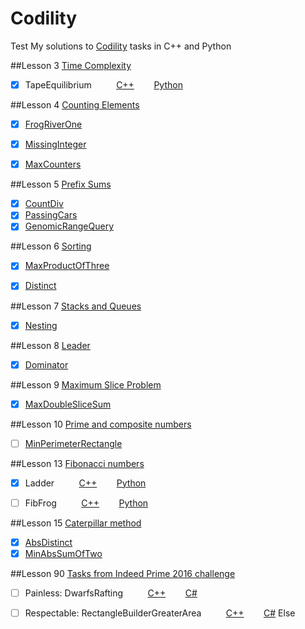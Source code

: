 ﻿Codility
========

Test My solutions to [Codility](https://codility.com/programmers/lessons/) tasks in C++ and Python

##Lesson 3 [Time Complexity](https://codility.com/programmers/lessons/1)
- [x] TapeEquilibrium  &nbsp;&nbsp;&nbsp;&nbsp;&nbsp;&nbsp;&nbsp;&nbsp; [C++][L1_1_C] &nbsp;&nbsp;&nbsp;&nbsp;&nbsp;&nbsp; [Python][L1_1_P]

##Lesson 4 [Counting Elements](https://codility.com/programmers/lessons/2)
- [x] [FrogRiverOne](https://github.com/kerydan/Codility/blob/master/src/C++/lesson2/L2_CountingElements_FrogRiverOne.cpp)
- [x] [MissingInteger](https://github.com/kerydan/Codility/blob/master/src/C++/lesson2/L2_CountingElements_MissingInteger.cpp)
- [x] [MaxCounters](https://github.com/kerydan/Codility/blob/master/src/C++/lesson2/L2_CountingElements_MaxCounters.cpp)


##Lesson 5 [Prefix Sums](https://codility.com/programmers/lessons/3)
- [x] [CountDiv](https://github.com/kerydan/Codility/blob/master/src/C++/lesson3/L3_PrefixSums_CountDiv.cpp)
- [x] [PassingCars](https://github.com/kerydan/Codility/blob/master/src/C++/lesson3/L3_PrefixSums_PassingCars.cpp)
- [x] [GenomicRangeQuery](https://github.com/kerydan/Codility/blob/master/src/C++/lesson3/L3_PrefixSums_GenomicRangeQuery.cpp)

##Lesson 6 [Sorting](https://codility.com/programmers/lessons/4)
- [x] [MaxProductOfThree](https://github.com/kerydan/Codility/blob/master/src/C++/lesson4/L4_Sorting_MaxProductOfThree.cpp)
- [x] [Distinct](https://github.com/kerydan/Codility/blob/master/src/C++/lesson4/L4_Sorting_Distinct.cpp)


##Lesson 7 [Stacks and Queues](https://codility.com/programmers/lessons/5)
- [x] [Nesting](https://github.com/kerydan/Codility/blob/master/src/C++/lesson5/L5_StacksAndQueues_Nesting.cpp)

##Lesson 8 [Leader](https://codility.com/programmers/lessons/6)
- [x] [Dominator](https://github.com/kerydan/Codility/blob/master/src/C++/lesson6/L6_Leader_Dominator.cpp)

##Lesson 9 [Maximum Slice Problem](https://codility.com/programmers/lessons/7)
- [x] [MaxDoubleSliceSum](https://github.com/kerydan/Codility/blob/master/src/C++/lesson7/L7_MSP_MaxDoubleSliceSum.cpp)

##Lesson 10 [Prime and composite numbers](https://codility.com/programmers/lessons/8)
- [ ] [MinPerimeterRectangle](https://github.com/kerydan/Codility/blob/master/src/C++/lesson8/L8_PACN_MinPerimeterRectangle.cpp)

##Lesson 13 [Fibonacci numbers](https://codility.com/programmers/lessons/11)
- [x] Ladder  &nbsp;&nbsp;&nbsp;&nbsp;&nbsp;&nbsp;&nbsp;&nbsp; [C++][L13_1_C] &nbsp;&nbsp;&nbsp;&nbsp;&nbsp;&nbsp; [Python][L13_1_P]
- [ ] FibFrog  &nbsp;&nbsp;&nbsp;&nbsp;&nbsp;&nbsp;&nbsp;&nbsp; [C++][L13_2_C] &nbsp;&nbsp;&nbsp;&nbsp;&nbsp;&nbsp; [Python][L13_2_P]


##Lesson 15 [Caterpillar method](https://codility.com/programmers/lessons/13)
- [x] [AbsDistinct](https://github.com/kerydan/Codility/blob/master/src/C++/lesson13/L13_Caterpillar_AbsDistinct.cpp)
- [x] [MinAbsSumOfTwo](https://github.com/kerydan/Codility/blob/master/src/C++/lesson13/L13_Caterpillar_MinAbsSumOfTwo.cpp)

##Lesson 90 [Tasks from Indeed Prime 2016 challenge](https://codility.com/programmers/lessons/19/)
- [ ] Painless: DwarfsRafting  &nbsp;&nbsp;&nbsp;&nbsp;&nbsp;&nbsp;&nbsp;&nbsp; [C++][L90_1_CS] &nbsp;&nbsp;&nbsp;&nbsp;&nbsp;&nbsp; [C#][L90_1_CS]
- [ ] Respectable: RectangleBuilderGreaterArea  &nbsp;&nbsp;&nbsp;&nbsp;&nbsp;&nbsp;&nbsp;&nbsp; [C++][L90_2_CS] &nbsp;&nbsp;&nbsp;&nbsp;&nbsp;&nbsp; [C#][L90_2_CS]
Else


[L1_1_C]: https://github.com/kerydan/Codility/blob/master/src/C++/lesson1/L1_TimeComplexity_TapeEquilibrium.cpp/
[L1_1_P]: https://github.com/kerydan/Codility/blob/master/src/Python/lesson1/L1_TimeComplexity_TapeEquilibrium.py/

[L13_1_C]: https://github.com/kerydan/Codility/blob/master/src/C++/lesson11/L11_Fibonacci_Ladder.cpp/
[L13_1_P]: https://github.com/kerydan/Codility/blob/master/src/Python/lesson11/L11_Fibonacci_Ladder.py/
[L13_2_C]: https://github.com/kerydan/Codility/blob/master/src/C++/lesson11/L11_Fibonacci_FibFrog.cpp/
[L13_2_P]: https://github.com/kerydan/Codility/blob/master/src/Python/lesson11/L11_Fibonacci_FibFrog.py/

[L90_1_C]: https://github.com/kerydan/Codility/blob/master/src/C++/lesson90/L90_DwarfRafting.cpp/
[L90_1_CS]: https://github.com/kerydan/Codility/blob/master/src/C++/lesson90/L90_DwarfRafting.cs/
[L90_2_C]: https://github.com/kerydan/Codility/blob/master/src/C++/lesson90/L90_RectBuilder.cpp/
[L90_2_CS]: https://github.com/kerydan/Codility/blob/master/src/C++/lesson90/L90_RectBuilder.cs/



